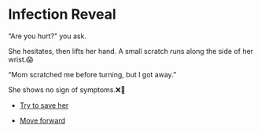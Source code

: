 # Infection Reveal

“Are you hurt?” you ask.

She hesitates, then lifts her hand.
A small scratch runs along the side of her wrist.😱

“Mom scratched me before turning, but I got away.”

She shows no sign of symptoms.❌🤒

- [Try to save her](./scene7B.md)

- [Move forward](./scene6B.md)
